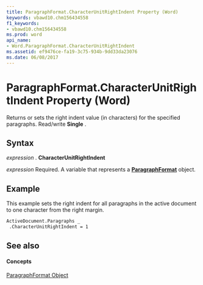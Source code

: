 ```yaml
---
title: ParagraphFormat.CharacterUnitRightIndent Property (Word)
keywords: vbawd10.chm156434558
f1_keywords:
- vbawd10.chm156434558
ms.prod: word
api_name:
- Word.ParagraphFormat.CharacterUnitRightIndent
ms.assetid: ef9476ce-fa19-3c75-934b-9dd33da23076
ms.date: 06/08/2017
---
```



# ParagraphFormat.CharacterUnitRightIndent Property (Word)

Returns or sets the right indent value (in characters) for the specified paragraphs. Read/write  **Single** .


## Syntax

 _expression_ . **CharacterUnitRightIndent**

 _expression_ Required. A variable that represents a **[ParagraphFormat](paragraphformat-object-word.md)** object.


## Example

This example sets the right indent for all paragraphs in the active document to one character from the right margin.


```vb
ActiveDocument.Paragraphs _ 
 .CharacterUnitRightIndent = 1
```


## See also


#### Concepts


[ParagraphFormat Object](paragraphformat-object-word.md)

